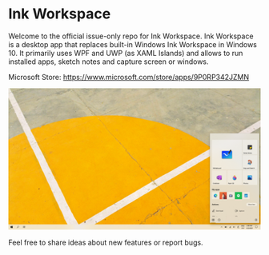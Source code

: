# Ink Workspace

Welcome to the official issue-only repo for Ink Workspace. Ink Workspace is a desktop app that replaces built-in Windows Ink Workspace in Windows 10. It primarily uses WPF and UWP (as XAML Islands) and allows to run installed apps, sketch notes and capture screen or windows.

Microsoft Store: https://www.microsoft.com/store/apps/9P0RP342JZMN

![](images/InkWorkspaceHero.png)

Feel free to share ideas about new features or report bugs.